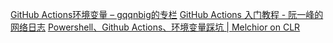 [GitHub Actions环境变量 – gqqnbig的专栏](https://gqqnbig.me/2020/04/29/github-actions%E7%8E%AF%E5%A2%83%E5%8F%98%E9%87%8F/)
[GitHub Actions 入门教程 - 阮一峰的网络日志](https://www.ruanyifeng.com/blog/2019/09/getting-started-with-github-actions.html)
[Powershell、Github Actions、环境变量踩坑 | Melchior on CLR](https://verrickt.github.io/2021/10/19/pwsh-github-actions-env-var-pit-fall/)